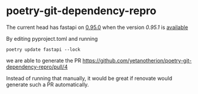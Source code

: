 # poetry-git-dependency-repro

The current head has fastapi on [0.95.0](https://github.com/yetanotherion/poetry-git-dependency-repro/blob/ad3afb38d75a2707cd671f64d3a90b860fa8e83c/poetry.lock#L26) when the version *0.95.1* is [available](https://github.com/tiangolo/fastapi/releases)

By editing pyproject.toml and running
```
poetry update fastapi --lock
```

we are able to generate the PR https://github.com/yetanotherion/poetry-git-dependency-repro/pull/4

Instead of running that manually, it would be great if renovate would generate such a PR automatically.
